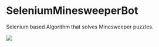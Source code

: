 # SeleniumMinesweeperBot

Selenium based Algorithm that solves Minesweeper puzzles.

<img src = "http://i.imgur.com/A61SaA1.webm">

